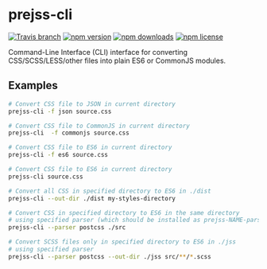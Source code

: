 prejss-cli
====

[![Travis branch](https://img.shields.io/travis/axept/prejss-cli/master.svg?style=flat-square)](https://travis-ci.org/axept/prejss-cli)
[![npm version](https://img.shields.io/npm/v/prejss-cli.svg?style=flat-square)](https://www.npmjs.com/package/prejss-cli)
[![npm downloads](https://img.shields.io/npm/dt/prejss-cli.svg?style=flat-square)](https://www.npmjs.com/package/prejss-cli)
[![npm license](https://img.shields.io/npm/l/prejss-cli.svg?style=flat-square)](https://www.npmjs.com/package/prejss-cli)

Command-Line Interface (CLI) interface for converting CSS/SCSS/LESS/other files into plain ES6 or CommonJS modules.

## Examples

```bash
# Convert CSS file to JSON in current directory
prejss-cli -f json source.css

# Convert CSS file to CommonJS in current directory
prejss-cli  -f commonjs source.css

# Convert CSS file to ES6 in current directory
prejss-cli -f es6 source.css

# Convert CSS file to ES6 in current directory
prejss-cli source.css

# Convert all CSS in specified directory to ES6 in ./dist
prejss-cli --out-dir ./dist my-styles-directory

# Convert CSS in specified directory to ES6 in the same directory
# using specified parser (which should be installed as prejss-NAME-parser package)
prejss-cli --parser postcss ./src

# Convert SCSS files only in specified directory to ES6 in ./jss
# using specified parser 
prejss-cli --parser postcss --out-dir ./jss src/**/*.scss 
```
